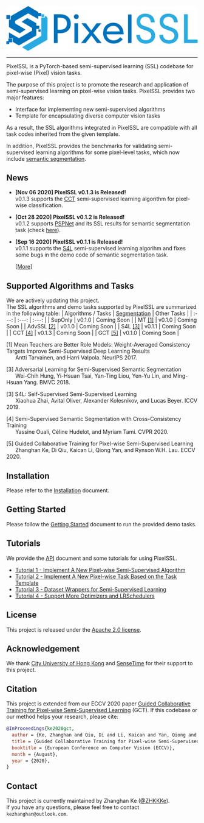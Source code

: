 <div align="center">
  <img src="docs/img/pixelssl-logo.png" width="650"/>
</div>

---

PixelSSL is a PyTorch-based semi-supervised learning (SSL) codebase for pixel-wise (Pixel) vision tasks.

The purpose of this project is to promote the research and application of semi-supervised learning on pixel-wise vision tasks. PixelSSL provides two major features:
- Interface for implementing new semi-supervised algorithms
- Template for encapsulating diverse computer vision tasks

As a result, the SSL algorithms integrated in PixelSSL are compatible with all task codes inherited from the given template. 

In addition, PixelSSL provides the benchmarks for validating semi-supervised learning algorithms for some pixel-level tasks, which now include [semantic segmentation](task/sseg).

<!-- This project includes the code of our ECCV 2020 paper [Guided Collaborative Training for Pixel-wise Semi-Supervised Learning](https://arxiv.org/abs/2008.05258) (GCT). -->

## News
- **[Nov 06 2020] PixelSSL v0.1.3 is Released!**  
  v0.1.3 supports the [CCT](https://arxiv.org/abs/2003.09005) semi-supervised learning algorithm for pixel-wise classification.

- **[Oct 28 2020] PixelSSL v0.1.2 is Released!**  
  v0.1.2 supports [PSPNet](https://arxiv.org/abs/1612.01105) and its SSL results for semantic segmentation task (check [here](task/sseg)).
  
- **[Sep 16 2020] PixelSSL v0.1.1 is Released!**  
  v0.1.1 supports the [S4L](https://arxiv.org/abs/1905.03670) semi-supervised learning algorihm and fixes some bugs in the demo code of semantic segmentation task.
  
  [[More](docs/updates.md)]


## Supported Algorithms and Tasks
We are actively updating this project.  
The SSL algorithms and demo tasks supported by PixelSSL are summarized in the following table: 
| Algorithms / Tasks | [Segmentation](task/sseg) | Other Tasks | 
| :---: | :---: | :---: |
| SupOnly | v0.1.0 | Coming Soon |
| MT [[1]](https://arxiv.org/abs/1703.01780) | v0.1.0 | Coming Soon |
| AdvSSL [[2]](https://arxiv.org/abs/1802.07934) | v0.1.0 | Coming Soon |
| S4L [[3]](https://arxiv.org/abs/1905.03670) | v0.1.1 | Coming Soon | 
| CCT [[4]](https://arxiv.org/abs/2003.09005) | v0.1.3 | Coming Soon |
| GCT [[5]](https://arxiv.org/abs/2008.05258) | v0.1.0 | Coming Soon |


[1] Mean Teachers are Better Role Models: Weight-Averaged Consistency Targets Improve Semi-Supervised Deep Learning Results  
&nbsp;&nbsp;&nbsp;&nbsp;&nbsp;&nbsp;Antti Tarvainen, and Harri Valpola. NeurIPS 2017.

[3] Adversarial Learning for Semi-Supervised Semantic Segmentation  
&nbsp;&nbsp;&nbsp;&nbsp;&nbsp;&nbsp;Wei-Chih Hung, Yi-Hsuan Tsai, Yan-Ting Liou, Yen-Yu Lin, and Ming-Hsuan Yang. BMVC 2018.  

[3] S4L: Self-Supervised Semi-Supervised Learning  
&nbsp;&nbsp;&nbsp;&nbsp;&nbsp;&nbsp;Xiaohua Zhai, Avital Oliver, Alexander Kolesnikov, and Lucas Beyer. ICCV 2019.  

[4] Semi-Supervised Semantic Segmentation with Cross-Consistency Training  
&nbsp;&nbsp;&nbsp;&nbsp;&nbsp;&nbsp;Yassine Ouali, Céline Hudelot, and Myriam Tami. CVPR 2020.

[5] Guided Collaborative Training for Pixel-wise Semi-Supervised Learning  
&nbsp;&nbsp;&nbsp;&nbsp;&nbsp;&nbsp;Zhanghan Ke, Di Qiu, Kaican Li, Qiong Yan, and Rynson W.H. Lau. ECCV 2020.


## Installation
Please refer to the [Installation](docs/installation.md) document.  


## Getting Started
Please follow the [Getting Started](docs/getting_started.md) document to run the provided demo tasks.


## Tutorials
We provide the [API](docs/api.md) document and some tutorials for using PixelSSL.
- [Tutorial 1 - Implement A New Pixel-wise Semi-Supervised Algorithm](docs/tutorial/tutorial-1.md)
- [Tutorial 2 - Implement A New Pixel-wise Task Based on the Task Template](docs/tutorial/tutorial-2.md)
- [Tutorial 3 - Dataset Wrappers for Semi-Supervised Learning](docs/tutorial/tutorial-3.md)
- [Tutorial 4 - Support More Optimizers and LRSchedulers](docs/tutorial/tutorial-4.md)


## License
This project is released under the [Apache 2.0 license](LICENSE).


## Acknowledgement
We thank [City University of Hong Kong](https://www.cityu.edu.hk/) and [SenseTime](https://www.sensetime.com/) for their support to this project.


## Citation
This project is extended from our ECCV 2020 paper [Guided Collaborative Training for Pixel-wise Semi-Supervised Learning](https://arxiv.org/abs/2008.05258) (GCT). If this codebase or our method helps your research, please cite:

```bibtex
@InProceedings{ke2020gct,
  author = {Ke, Zhanghan and Qiu, Di and Li, Kaican and Yan, Qiong and Lau, Rynson W.H.},
  title = {Guided Collaborative Training for Pixel-wise Semi-Supervised Learning},
  booktitle = {European Conference on Computer Vision (ECCV)},
  month = {August},
  year = {2020},
}
```

## Contact
This project is currently maintained by Zhanghan Ke ([@ZHKKKe](https://github.com/ZHKKKe)).  
If you have any questions, please feel free to contact `kezhanghan@outlook.com`.
